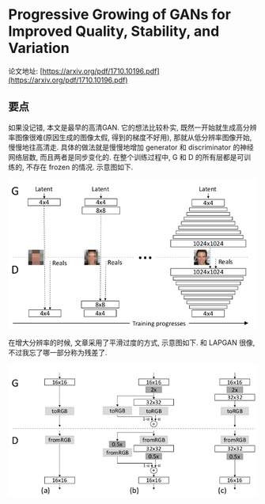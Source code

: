 # Progressive Growing of GANs for Improved Quality, Stability, and Variation

论文地址: [https://arxiv.org/pdf/1710.10196.pdf](https://arxiv.org/pdf/1710.10196.pdf)

## 要点

如果没记错, 本文是最早的高清GAN. 它的想法比较朴实, 既然一开始就生成高分辨率图像很难\(原因生成的图像太假, 得到的梯度不好用\), 那就从低分辨率图像开始, 慢慢地往高清走. 具体的做法就是慢慢地增加 generator 和 discriminator 的神经网络层数, 而且两者是同步变化的. 在整个训练过程中, G 和 D 的所有层都是可训练的, 不存在 frozen 的情况. 示意图如下.

![progressive gan](../../.gitbook/assets/progressive_gan.png)

在增大分辨率的时候, 文章采用了平滑过度的方式, 示意图如下. 和 LAPGAN 很像, 不过我忘了哪一部分称为残差了.

![progressive gan smoothly fade](../../.gitbook/assets/progressive_gan_smoothly_fade.png)

